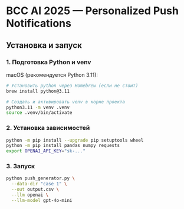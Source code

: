 # BCC AI 2025 — Personalized Push Notifications

## Установка и запуск

### 1. Подготовка Python и venv
macOS (рекомендуется Python 3.11):
```bash
# Установить python через Homebrew (если не стоит)
brew install python@3.11

# Создать и активировать venv в корне проекта
python3.11 -m venv .venv
source .venv/bin/activate
```

### 2. Установка зависимостей
```bash
python -m pip install --upgrade pip setuptools wheel
python -m pip install pandas numpy requests
export OPENAI_API_KEY="sk-..."
```

### 3. Запуск
```bash
python push_generator.py \
  --data-dir "case 1" \
  --out output.csv \
  --llm openai \
  --llm-model gpt-4o-mini
```